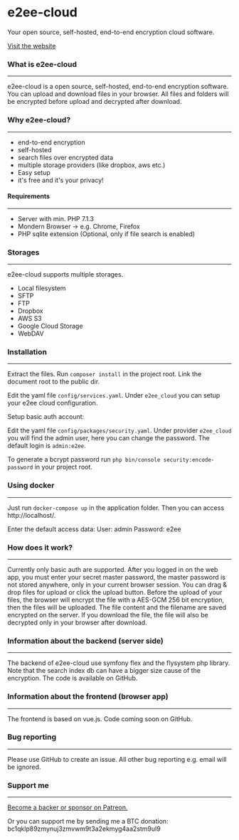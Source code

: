 # e2ee-cloud

Your open source, self-hosted, end-to-end encryption cloud software.

[Visit the website](https://e2ee-cloud.com/) 

### What is e2ee-cloud

------

e2ee-cloud is a open source, self-hosted, end-to-end encryption software.
You can upload and download files in your browser. All files and folders will be encrypted before upload and decrypted after download.

### Why e2ee-cloud?

------

* end-to-end encryption
* self-hosted
* search files over encrypted data
* multiple storage providers (like dropbox, aws etc.)
* Easy setup
* it's free and it's your privacy!

#### Requirements

------

* Server with min. PHP 7.1.3
* Mondern Browser -> e.g. Chrome, Firefox
* PHP sqlite extension (Optional, only if file search is enabled)

### Storages

------

e2ee-cloud supports multiple storages.

* Local filesystem
* SFTP
* FTP
* Dropbox
* AWS S3
* Google Cloud Storage
* WebDAV

### Installation 

------

Extract the files. Run `composer install` in the project root. Link the document root to the public dir.

Edit the yaml file `config/services.yaml`. Under `e2ee_cloud` you can setup your e2ee cloud configuration.

Setup basic auth account:

Edit the yaml file `config/packages/security.yaml`. Under provider `e2ee_cloud` you will find the admin user, here you can change the password. The default login is `admin:e2ee`.

To generate a bcrypt password run `php bin/console security:encode-password` in your project root.

### Using docker

------

Just run `docker-compose up` in the application folder.
Then you can access http://localhost/.

Enter the default access data:
User: admin
Password: e2ee

### How does it work?

------

Currently only basic auth are supported. After you logged in on the web app, you must enter your secret master password, the master password is not stored anywhere, only in your current browser session. You can drag & drop files for upload or click the upload button. Before the upload of your files, the browser will encrypt the file with a AES-GCM 256 bit encryption, then the files will be uploaded. The file content and the filename are saved encrypted on the server. If you download the file, the file will also be decrypted only in your browser after download.

### Information about the backend (server side)

------

The backend of e2ee-cloud use symfony flex and the flysystem php library. Note that the search index db can have a bigger size cause of the encryption.
The code is available on GitHub. 

### Information about the frontend (browser app)

------

The frontend is based on vue.js. Code coming soon on GitHub.

### Bug reporting

------

Please use GitHub to create an issue. All other bug reporting e.g. email will be ignored.

### Support me

------

[Become a backer or sponsor on Patreon.](https://www.patreon.com/doweb)

Or you can support me by sending me a BTC donation:
bc1qklp89zmynuj3zmvwm9t3a2ekmyg4aa2stm9ul9
